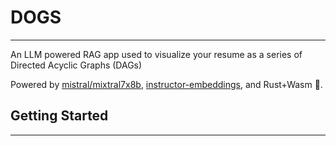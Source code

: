 # DOGS
___
An LLM powered RAG app used to visualize your resume as a series of Directed Acyclic Graphs (DAGs)

Powered by [mistral/mixtral7x8b](https://huggingface.co/mistralai/Mistral-7B-Instruct-v0.2), [instructor-embeddings](https://huggingface.co/hkunlp/instructor-large), and Rust+Wasm 🦀.

## Getting Started
___
